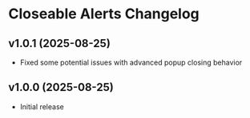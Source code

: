 # Closeable Alerts Changelog
## v1.0.1 (2025-08-25)
- Fixed some potential issues with advanced popup closing behavior

## v1.0.0 (2025-08-25)
- Initial release
